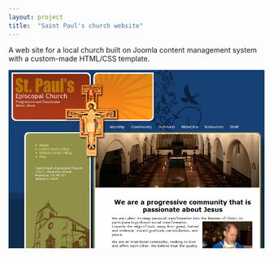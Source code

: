 ```yaml
---
layout: project
title:  "Saint Paul's church website"
---
```


A web site for a local church built on Joomla content management system with a custom-made HTML/CSS template.

<img src='/image/projects/stpaulschurch.png' title="Saint Paul's Episcopal Church" class='isMax100PercentWide hasBorderShade90'>